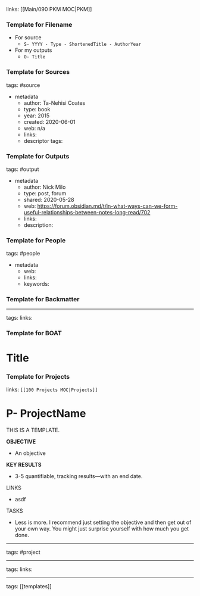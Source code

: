 links: [[Main/090 PKM MOC|PKM]]

### Template for Filename
- For source
	- `S- YYYY - Type - ShortenedTitle - AuthorYear`
- For my outputs
	- `O- Title`

### Template for Sources
tags: #source

- metadata
	- author: Ta-Nehisi Coates
	- type: book
	- year: 2015
	- created: 2020-06-01
	- web: n/a
	- links: 
	- descriptor tags: 

### Template for Outputs
tags: #output

- metadata
	- author: Nick Milo
	- type: post, forum
	- shared: 2020-05-28
	- web: https://forum.obsidian.md/t/in-what-ways-can-we-form-useful-relationships-between-notes-long-read/702
	- links: 
	- description:

### Template for People
tags: #people

- metadata
	- web: 
	- links: 
	- keywords: 

### Template for Backmatter

---
tags: 
links:

### Template for BOAT
# Title


### Template for Projects
links: `[[100 Projects MOC|Projects]]`
# P- ProjectName
THIS IS A TEMPLATE.

**OBJECTIVE**
- An objective

**KEY RESULTS**
- 3-5 quantifiable, tracking results—with an end date.

LINKS
- asdf

TASKS
- Less is more. I recommend just setting the objective and then get out of your own way. You might just surprise yourself with how much you get done.

---
tags: #project

---
tags: 
links:

---
tags: [[templates]]